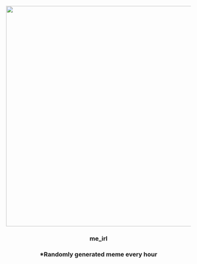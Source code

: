<p align="center">
        <img src="https://i.redd.it/pmnlypbfavy81.jpg" width="600" height="600">
        </p>
        <h3 align="center">me_irl</h3>
        <h3 align="center">*Randomly generated meme every hour</h3>
    